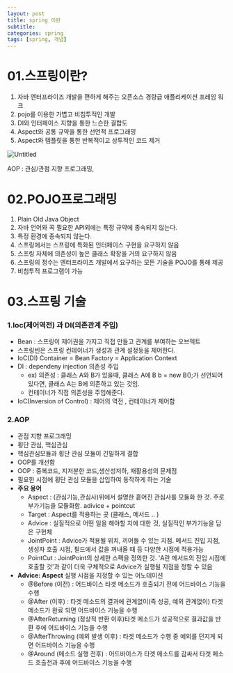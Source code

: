 ```yaml
---
layout: post
title: spring 이란
subtitle: 
categories: spring
tags: [spring, 개념]
---
```




# 01.스프링이란?

1. 자바 엔터프라이즈 개발을 편하게 해주는 오픈소스 경량급 애플리케이션 프레임 워크
2. pojo를 이용한 가볍고 비침투적인 개발
3. DI와 인터페이스 지향을 통한 느슨한 결합도
4. Aspect와 공통 규약을 통한 선언적 프로그래밍
5. Aspect와 템플릿을 통한 반복적이고 상투적인 코드 제거

![Untitled](https://s3-us-west-2.amazonaws.com/secure.notion-static.com/c0c82b10-a8f8-4ce5-9963-7c4ba18eeaf8/Untitled.png)

AOP : 관심/관점 지향 프로그래밍, 

# 02.POJO프로그래밍

1.  Plain Old Java Object
2. 자바 언어와 꼭 필요한 API외에는 특정 규약에 종속되지 않는다.
3. 특정 환경에 종속되지 않는다.
4. 스프링에서는 스프링에 특화된 인터페이스 구현을 요구하지 않음
5. 스프링 자체에 의존성이 높은 클래스 확장을 거의 요구하지 않음
6. 스프링의 정수는 엔터프라이즈 개발에서 요구하는 모든 기술을 POJO를 통해 제공
7. 비침투적 프로그램이 가능

# 03.스프링 기술

### 1.Ioc(제어역전) 과 DI(의존관계 주입)

- Bean :  스프링이 제어권을 가지고 직접 만들고 관계를 부여하는 오브젝트
- 스프링빈은 스프링 컨테이너가 생성과 관계 설정등을 제어한다.
- IoC(DI) Container = Bean Factory = Application Context
- DI : dependeny injection 의존성 주입
    - ex) 의존성 : 클래스 A와 B가 있을때, 클래스 A에 B b = new B();가 선언되어 있다면, 클래스 A는 B에 의존하고 있는 것임.
    - 컨테이너가 직접 의존성을 주입해준다.
- IoC(Inversion of Control) : 제어의 역전 , 컨테이너가 제어함

### 2.AOP

- 관점 지향 프로그래밍
- 횡단 관심, 핵심관심
- 핵심관심모듈과 횡단 관심 모듈이 긴밀하게 결합
- OOP를 개선함
- OOP : 중복코드, 지저분한 코드,생산성저하, 재활용성의 문제점
- 필요한 시점에 횡단 관심 모듈을 삽입하여 동작하게 하는 기술
- **주요 용어**
    - Aspect : (관심기능,관심사)위에서 설명한 흩어진 관심사를 모듈화 한 것. 주로 부가기능을 모듈화함. adivice + pointcut
    - Target : Aspect를 적용하는 곳 (클래스, 메서드 .. )
    - Advice : 실질적으로 어떤 일을 해야할 지에 대한 것, 실질적인 부가기능을 담은 구현체
    - JointPoint : Advice가 적용될 위치, 끼어들 수 있는 지점. 메서드 진입 지점, 생성자 호출 시점, 필드에서 값을 꺼내올 때 등 다양한 시점에 적용가능
    - PointCut : JointPoint의 상세한 스펙을 정의한 것. 'A란 메서드의 진입 시점에 호출할 것'과 같이 더욱 구체적으로 Advice가 실행될 지점을 정할 수 있음
- **Advice: Aspect** 실행 시점을 지정할 수 있는 어노테이션
    - @Before (이전) : 어드바이스 타겟 메소드가 호출되기 전에 어드바이스 기능을 수행
    - @After (이후) : 타겟 메소드의 결과에 관계없이(즉 성공, 예외 관계없이) 타겟 메소드가 완료 되면 어드바이스 기능을 수행
    - @AfterReturning (정상적 반환 이후)타겟 메소드가 성공적으로 결과값을 반환 후에 어드바이스 기능을 수행
    - @AfterThrowing (예외 발생 이후) : 타겟 메소드가 수행 중 예외를 던지게 되면 어드바이스 기능을 수행
    - @Around (메소드 실행 전후) : 어드바이스가 타겟 메소드를 감싸서 타겟 메소드 호출전과 후에 어드바이스 기능을 수행

